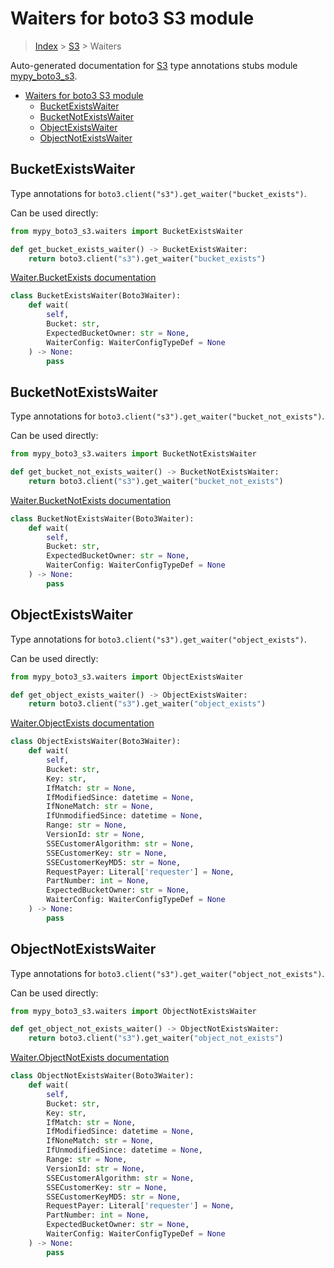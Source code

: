 # Waiters for boto3 S3 module

> [Index](../index.md) > [S3](./index.md) > Waiters

Auto-generated documentation for [S3](https://boto3.amazonaws.com/v1/documentation/api/latest/reference/services/s3.html#S3)
type annotations stubs module [mypy_boto3_s3](https://pypi.org/project/mypy-boto3-s3/).

- [Waiters for boto3 S3 module](#waiters-for-boto3-s3-module)
  - [BucketExistsWaiter](#bucketexistswaiter)
  - [BucketNotExistsWaiter](#bucketnotexistswaiter)
  - [ObjectExistsWaiter](#objectexistswaiter)
  - [ObjectNotExistsWaiter](#objectnotexistswaiter)

## BucketExistsWaiter

Type annotations for `boto3.client("s3").get_waiter("bucket_exists")`.

Can be used directly:

```python
from mypy_boto3_s3.waiters import BucketExistsWaiter

def get_bucket_exists_waiter() -> BucketExistsWaiter:
    return boto3.client("s3").get_waiter("bucket_exists")
```

[Waiter.BucketExists documentation](https://boto3.amazonaws.com/v1/documentation/api/latest/reference/services/s3.html#S3.Waiter.BucketExists)

```python
class BucketExistsWaiter(Boto3Waiter):
    def wait(
        self,
        Bucket: str,
        ExpectedBucketOwner: str = None,
        WaiterConfig: WaiterConfigTypeDef = None
    ) -> None:
        pass
```
## BucketNotExistsWaiter

Type annotations for `boto3.client("s3").get_waiter("bucket_not_exists")`.

Can be used directly:

```python
from mypy_boto3_s3.waiters import BucketNotExistsWaiter

def get_bucket_not_exists_waiter() -> BucketNotExistsWaiter:
    return boto3.client("s3").get_waiter("bucket_not_exists")
```

[Waiter.BucketNotExists documentation](https://boto3.amazonaws.com/v1/documentation/api/latest/reference/services/s3.html#S3.Waiter.BucketNotExists)

```python
class BucketNotExistsWaiter(Boto3Waiter):
    def wait(
        self,
        Bucket: str,
        ExpectedBucketOwner: str = None,
        WaiterConfig: WaiterConfigTypeDef = None
    ) -> None:
        pass
```
## ObjectExistsWaiter

Type annotations for `boto3.client("s3").get_waiter("object_exists")`.

Can be used directly:

```python
from mypy_boto3_s3.waiters import ObjectExistsWaiter

def get_object_exists_waiter() -> ObjectExistsWaiter:
    return boto3.client("s3").get_waiter("object_exists")
```

[Waiter.ObjectExists documentation](https://boto3.amazonaws.com/v1/documentation/api/latest/reference/services/s3.html#S3.Waiter.ObjectExists)

```python
class ObjectExistsWaiter(Boto3Waiter):
    def wait(
        self,
        Bucket: str,
        Key: str,
        IfMatch: str = None,
        IfModifiedSince: datetime = None,
        IfNoneMatch: str = None,
        IfUnmodifiedSince: datetime = None,
        Range: str = None,
        VersionId: str = None,
        SSECustomerAlgorithm: str = None,
        SSECustomerKey: str = None,
        SSECustomerKeyMD5: str = None,
        RequestPayer: Literal['requester'] = None,
        PartNumber: int = None,
        ExpectedBucketOwner: str = None,
        WaiterConfig: WaiterConfigTypeDef = None
    ) -> None:
        pass
```
## ObjectNotExistsWaiter

Type annotations for `boto3.client("s3").get_waiter("object_not_exists")`.

Can be used directly:

```python
from mypy_boto3_s3.waiters import ObjectNotExistsWaiter

def get_object_not_exists_waiter() -> ObjectNotExistsWaiter:
    return boto3.client("s3").get_waiter("object_not_exists")
```

[Waiter.ObjectNotExists documentation](https://boto3.amazonaws.com/v1/documentation/api/latest/reference/services/s3.html#S3.Waiter.ObjectNotExists)

```python
class ObjectNotExistsWaiter(Boto3Waiter):
    def wait(
        self,
        Bucket: str,
        Key: str,
        IfMatch: str = None,
        IfModifiedSince: datetime = None,
        IfNoneMatch: str = None,
        IfUnmodifiedSince: datetime = None,
        Range: str = None,
        VersionId: str = None,
        SSECustomerAlgorithm: str = None,
        SSECustomerKey: str = None,
        SSECustomerKeyMD5: str = None,
        RequestPayer: Literal['requester'] = None,
        PartNumber: int = None,
        ExpectedBucketOwner: str = None,
        WaiterConfig: WaiterConfigTypeDef = None
    ) -> None:
        pass
```